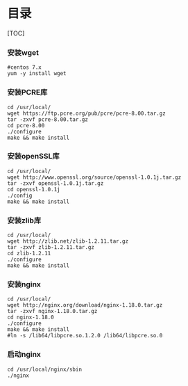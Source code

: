 # 目录

[TOC]

### 安装wget

```shell
#centos 7.x
yum -y install wget
```

### 安装PCRE库

```shell
cd /usr/local/
wget https://ftp.pcre.org/pub/pcre/pcre-8.00.tar.gz
tar -zxvf pcre-8.00.tar.gz
cd pcre-8.00
./configure
make && make install
```

### 安装openSSL库

```shell
cd /usr/local/
wget http://www.openssl.org/source/openssl-1.0.1j.tar.gz
tar -zxvf openssl-1.0.1j.tar.gz
cd openssl-1.0.1j
./config
make && make install
```

### 安装zlib库

```shell
cd /usr/local/
wget http://zlib.net/zlib-1.2.11.tar.gz
tar -zxvf zlib-1.2.11.tar.gz
cd zlib-1.2.11
./configure
make && make install
```

### 安装nginx

```shell
cd /usr/local/
wget http://nginx.org/download/nginx-1.18.0.tar.gz
tar -zxvf nginx-1.18.0.tar.gz
cd nginx-1.18.0
./configure
make && make install
#ln -s /lib64/libpcre.so.1.2.0 /lib64/libpcre.so.0
```

### 启动nginx

```shell
cd /usr/local/nginx/sbin
./nginx
```

